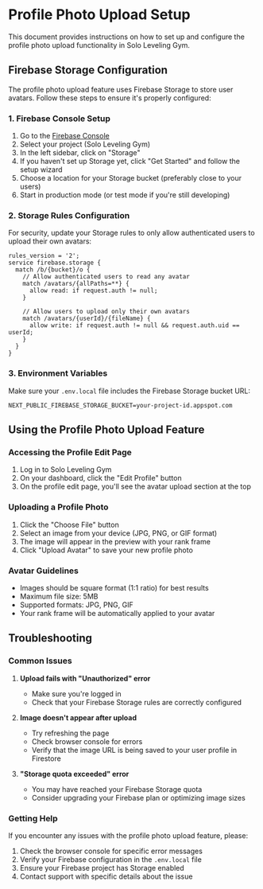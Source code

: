 # Profile Photo Upload Setup

This document provides instructions on how to set up and configure the profile photo upload functionality in Solo Leveling Gym.

## Firebase Storage Configuration

The profile photo upload feature uses Firebase Storage to store user avatars. Follow these steps to ensure it's properly configured:

### 1. Firebase Console Setup

1. Go to the [Firebase Console](https://console.firebase.google.com/)
2. Select your project (Solo Leveling Gym)
3. In the left sidebar, click on "Storage"
4. If you haven't set up Storage yet, click "Get Started" and follow the setup wizard
5. Choose a location for your Storage bucket (preferably close to your users)
6. Start in production mode (or test mode if you're still developing)

### 2. Storage Rules Configuration

For security, update your Storage rules to only allow authenticated users to upload their own avatars:

```
rules_version = '2';
service firebase.storage {
  match /b/{bucket}/o {
    // Allow authenticated users to read any avatar
    match /avatars/{allPaths=**} {
      allow read: if request.auth != null;
    }
    
    // Allow users to upload only their own avatars
    match /avatars/{userId}/{fileName} {
      allow write: if request.auth != null && request.auth.uid == userId;
    }
  }
}
```

### 3. Environment Variables

Make sure your `.env.local` file includes the Firebase Storage bucket URL:

```
NEXT_PUBLIC_FIREBASE_STORAGE_BUCKET=your-project-id.appspot.com
```

## Using the Profile Photo Upload Feature

### Accessing the Profile Edit Page

1. Log in to Solo Leveling Gym
2. On your dashboard, click the "Edit Profile" button
3. On the profile edit page, you'll see the avatar upload section at the top

### Uploading a Profile Photo

1. Click the "Choose File" button
2. Select an image from your device (JPG, PNG, or GIF format)
3. The image will appear in the preview with your rank frame
4. Click "Upload Avatar" to save your new profile photo

### Avatar Guidelines

- Images should be square format (1:1 ratio) for best results
- Maximum file size: 5MB
- Supported formats: JPG, PNG, GIF
- Your rank frame will be automatically applied to your avatar

## Troubleshooting

### Common Issues

1. **Upload fails with "Unauthorized" error**
   - Make sure you're logged in
   - Check that your Firebase Storage rules are correctly configured

2. **Image doesn't appear after upload**
   - Try refreshing the page
   - Check browser console for errors
   - Verify that the image URL is being saved to your user profile in Firestore

3. **"Storage quota exceeded" error**
   - You may have reached your Firebase Storage quota
   - Consider upgrading your Firebase plan or optimizing image sizes

### Getting Help

If you encounter any issues with the profile photo upload feature, please:

1. Check the browser console for specific error messages
2. Verify your Firebase configuration in the `.env.local` file
3. Ensure your Firebase project has Storage enabled
4. Contact support with specific details about the issue
